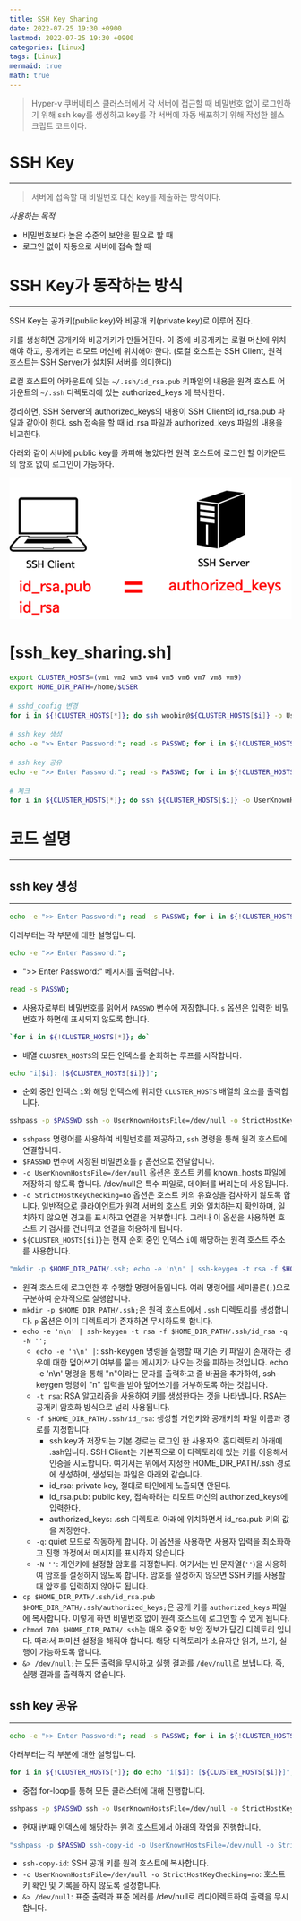 ```yaml
---
title: SSH Key Sharing
date: 2022-07-25 19:30 +0900
lastmod: 2022-07-25 19:30 +0900
categories: [Linux]
tags: [Linux]
mermaid: true
math: true
---
```


> Hyper-v 쿠버네티스 클러스터에서 각 서버에 접근할 때 비밀번호 없이 로그인하기 위해 ssh key를 생성하고 key를 각 서버에 자동 배포하기 위해 작성한 쉘스크립트 코드이다.
>

# SSH Key
---

> 서버에 접속할 때 비밀번호 대신 key를 제출하는 방식이다.
>

*사용하는 목적*

- 비밀번호보다 높은 수준의 보안을 필요로 할 때
- 로그인 없이 자동으로 서버에 접속 할 때

# SSH Key가 동작하는 방식
---

SSH Key는 공개키(public key)와 비공개 키(private key)로 이루어 진다.

키를 생성하면 공개키와 비공개키가 만들어진다. 이 중에 비공개키는 로컬 머신에 위치해야 하고, 공개키는 리모트 머신에 위치해야 한다. (로컬 호스트는 SSH Client, 원격 호스트는 SSH Server가 설치된 서버를 의미한다)

로컬 호스트의 어카운트에 있는 `~/.ssh/id_rsa.pub` 키파일의 내용을 원격 호스트 어카운트의 `~/.ssh` 디렉토리에 있는 authorized_keys 에 복사한다.

정리하면, SSH Server의 authorized_keys의 내용이 SSH Client의 id_rsa.pub 파일과 같아야 한다. ssh 접속을 할 때 id_rsa 파일과 authorized_keys 파일의 내용을 비교한다.

아래와 같이 서버에 public key를 카피해 놓았다면 원격 호스트에 로그인 할 어카운트의 암호 없이 로그인이 가능하다.

![Untitled](/assets/img/2022-07-25-cloud2207025/Untitled.png)


# [ssh_key_sharing.sh]

```bash
export CLUSTER_HOSTS=(vm1 vm2 vm3 vm4 vm5 vm6 vm7 vm8 vm9)
export HOME_DIR_PATH=/home/$USER

# sshd_config 변경
for i in ${!CLUSTER_HOSTS[*]}; do ssh woobin@${CLUSTER_HOSTS[$i]} -o UserKnownHostsFile=/dev/null -o StrictHostKeyChecking=no "sudo dnf install -y sshpass && sudo sed -i -e 's/PasswordAuthentication no/PasswordAuthentication yes/g' /etc/ssh/sshd_config && sudo systemctl restart sshd" &> /dev/null; done

# ssh key 생성
echo -e ">> Enter Password:"; read -s PASSWD; for i in ${!CLUSTER_HOSTS[*]}; do echo "i[$i]: [${CLUSTER_HOSTS[$i]}]"; sshpass -p $PASSWD ssh -o UserKnownHostsFile=/dev/null -o StrictHostKeyChecking=no woobin@${CLUSTER_HOSTS[$i]} "mkdir -p $HOME_DIR_PATH/.ssh; echo -e 'n\n' | ssh-keygen -t rsa -f $HOME_DIR_PATH/.ssh/id_rsa -q -N ''; cp $HOME_DIR_PATH/.ssh/id_rsa.pub $HOME_DIR_PATH/.ssh/authorized_keys; chmod 700 $HOME_DIR_PATH/.ssh" &> /dev/null; done

# ssh key 공유
echo -e ">> Enter Password:"; read -s PASSWD; for i in ${!CLUSTER_HOSTS[*]}; do echo "i[$i]: [${CLUSTER_HOSTS[$i]}]"; for j in ${!CLUSTER_HOSTS[*]}; do echo "j[$j]: [${CLUSTER_HOSTS[$i]}] -> [${CLUSTER_HOSTS[$j]}]"; sshpass -p $PASSWD ssh -o UserKnownHostsFile=/dev/null -o StrictHostKeyChecking=no woobin@${CLUSTER_HOSTS[$i]} "sshpass -p $PASSWD ssh-copy-id -o UserKnownHostsFile=/dev/null -o StrictHostKeyChecking=no woobin@${CLUSTER_HOSTS[$j]} &> /dev/null" &> /dev/null; done; done

# 체크
for i in ${CLUSTER_HOSTS[*]}; do ssh ${CLUSTER_HOSTS[$i]} -o UserKnownHostsFile=/dev/null -o StrictHostKeyChecking=no "ls -al .ssh"; done
```

# 코드 설명
---
## ssh key 생성
---
```bash
echo -e ">> Enter Password:"; read -s PASSWD; for i in ${!CLUSTER_HOSTS[*]}; do echo "i[$i]: [${CLUSTER_HOSTS[$i]}]"; sshpass -p $PASSWD ssh -o UserKnownHostsFile=/dev/null -o StrictHostKeyChecking=no woobin@${CLUSTER_HOSTS[$i]} "mkdir -p $HOME_DIR_PATH/.ssh; echo -e 'n\n' | ssh-keygen -t rsa -f $HOME_DIR_PATH/.ssh/id_rsa -q -N ''; cp $HOME_DIR_PATH/.ssh/id_rsa.pub $HOME_DIR_PATH/.ssh/authorized_keys; chmod 700 $HOME_DIR_PATH/.ssh" &> /dev/null; done
```
아래부터는 각 부분에 대한 설명입니다.

```bash
echo -e ">> Enter Password:";
```
- ">> Enter Password:" 메시지를 출력합니다.

```bash
read -s PASSWD;
```
- 사용자로부터 비밀번호를 읽어서 `PASSWD` 변수에 저장합니다. `s` 옵션은 입력한 비밀번호가 화면에 표시되지 않도록 합니다.

```bash
`for i in ${!CLUSTER_HOSTS[*]}; do`
```
- 배열 `CLUSTER_HOSTS`의 모든 인덱스를 순회하는 루프를 시작합니다.

```bash
echo "i[$i]: [${CLUSTER_HOSTS[$i]}]";
```
- 순회 중인 인덱스 `i`와 해당 인덱스에 위치한 `CLUSTER_HOSTS` 배열의 요소를 출력합니다.

```bash
sshpass -p $PASSWD ssh -o UserKnownHostsFile=/dev/null -o StrictHostKeyChecking=no ${CLUSTER_HOSTS[$i]}
```
- `sshpass` 명령어를 사용하여 비밀번호를 제공하고, `ssh` 명령을 통해 원격 호스트에 연결합니다.
- `$PASSWD` 변수에 저장된 비밀번호를 `p` 옵션으로 전달합니다.
- `-o UserKnownHostsFile=/dev/null` 옵션은 호스트 키를 known_hosts 파일에 저장하지 않도록 합니다. /dev/null은 특수 파일로, 데이터를 버리는데 사용됩니다.
- `-o StrictHostKeyChecking=no` 옵션은 호스트 키의 유효성을 검사하지 않도록 합니다. 일반적으로 클라이언트가 원격 서버의 호스트 키와 일치하는지 확인하며, 일치하지 않으면 경고를 표시하고 연결을 거부합니다. 그러나 이 옵션을 사용하면 호스트 키 검사를 건너뛰고 연결을 허용하게 됩니다.
- `${CLUSTER_HOSTS[$i]}`는 현재 순회 중인 인덱스 `i`에 해당하는 원격 호스트 주소를 사용합니다.

```bash
"mkdir -p $HOME_DIR_PATH/.ssh; echo -e 'n\n' | ssh-keygen -t rsa -f $HOME_DIR_PATH/.ssh/id_rsa -q -N ''; cp $HOME_DIR_PATH/.ssh/id_rsa.pub $HOME_DIR_PATH/.ssh/authorized_keys; chmod 700 $HOME_DIR_PATH/.ssh" &> /dev/null;
```
- 원격 호스트에 로그인한 후 수행할 명령어들입니다. 여러 명령어를 세미콜론(`;`)으로 구분하여 순차적으로 실행합니다.
- `mkdir -p $HOME_DIR_PATH/.ssh;`은 원격 호스트에서 `.ssh` 디렉토리를 생성합니다. `p` 옵션은 이미 디렉토리가 존재하면 무시하도록 합니다.
- `echo -e 'n\n' | ssh-keygen -t rsa -f $HOME_DIR_PATH/.ssh/id_rsa -q -N '';`
    - `echo -e 'n\n' |`: ssh-keygen 명령을 실행할 때 기존 키 파일이 존재하는 경우에 대한 덮어쓰기 여부를 묻는 메시지가 나오는 것을 피하는 것입니다. echo -e 'n\n' 명령을 통해 "n"이라는 문자를 출력하고 줄 바꿈을 추가하여, ssh-keygen 명령이 "n" 입력을 받아 덮어쓰기를 거부하도록 하는 것입니다.
    - `-t rsa`: RSA 알고리즘을 사용하여 키를 생성한다는 것을 나타냅니다. RSA는 공개키 암호화 방식으로 널리 사용됩니다.
    - `-f $HOME_DIR_PATH/.ssh/id_rsa`: 생성할 개인키와 공개키의 파일 이름과 경로를 지정합니다.
        - ssh key가 저장되는 기본 경로는 로그인 한 사용자의 홈디렉토리 아래에 .ssh입니다. SSH Client는 기본적으로 이 디렉토리에 있는 키를 이용해서 인증을 시도합니다. 여기서는 위에서 지정한 HOME_DIR_PATH/.ssh 경로에 생성하며, 생성되는 파일은 아래와 같습니다.
        - id_rsa: private key, 절대로 타인에게 노출되면 안된다.
        - id_rsa.pub: public key, 접속하려는 리모트 머신의 authorized_keys에 입력한다.
        - authorized_keys: .ssh 디렉토리 아래에 위치하면서 id_rsa.pub 키의 값을 저장한다.
    - `-q`: quiet 모드로 작동하게 합니다. 이 옵션을 사용하면 사용자 입력을 최소화하고 진행 과정에서 메시지를 표시하지 않습니다.
    - `-N ''`: 개인키에 설정할 암호를 지정합니다. 여기서는 빈 문자열(`''`)을 사용하여 암호를 설정하지 않도록 합니다. 암호를 설정하지 않으면 SSH 키를 사용할 때 암호를 입력하지 않아도 됩니다.
- `cp $HOME_DIR_PATH/.ssh/id_rsa.pub $HOME_DIR_PATH/.ssh/authorized_keys;`은 공개 키를 `authorized_keys` 파일에 복사합니다. 이렇게 하면 비밀번호 없이 원격 호스트에 로그인할 수 있게 됩니다.
- `chmod 700 $HOME_DIR_PATH/.ssh`는 매우 중요한 보안 정보가 담긴 디렉토리 입니다. 따라서 퍼미션 설정을 해줘야 합니다. 해당 디렉토리가 소유자만 읽기, 쓰기, 실행이 가능하도록 합니다.
- `&> /dev/null;`는 모든 출력을 무시하고 실행 결과를 `/dev/null`로 보냅니다. 즉, 실행 결과를 출력하지 않습니다.

## ssh key 공유
---
```bash
echo -e ">> Enter Password:"; read -s PASSWD; for i in ${!CLUSTER_HOSTS[*]}; do echo "i[$i]: [${CLUSTER_HOSTS[$i]}]"; for j in ${!CLUSTER_HOSTS[*]}; do echo "j[$j]: [${CLUSTER_HOSTS[$i]}] -> [${CLUSTER_HOSTS[$j]}]"; sshpass -p $PASSWD ssh -o UserKnownHostsFile=/dev/null -o StrictHostKeyChecking=no woobin@${CLUSTER_HOSTS[$i]} "sshpass -p $PASSWD ssh-copy-id -o UserKnownHostsFile=/dev/null -o StrictHostKeyChecking=no woobin@${CLUSTER_HOSTS[$j]} &> /dev/null" &> /dev/null; done; done
```
아래부터는 각 부분에 대한 설명입니다.

```bash
for i in ${!CLUSTER_HOSTS[*]}; do echo "i[$i]: [${CLUSTER_HOSTS[$i]}]"; for j in ${!CLUSTER_HOSTS[*]}; do echo "-- j[$j]: [${CLUSTER_HOSTS[$i]}] -> [${CLUSTER_HOSTS[$j]}]";
```
- 중첩 for-loop를 통해 모든 클러스터에 대해 진행합니다.

```bash
sshpass -p $PASSWD ssh -o UserKnownHostsFile=/dev/null -o StrictHostKeyChecking=no ${CLUSTER_HOSTS[$i]}
```
- 현재 i번째 인덱스에 해당하는 원격 호스트에서 아래의 작업을 진행합니다.

```bash
"sshpass -p $PASSWD ssh-copy-id -o UserKnownHostsFile=/dev/null -o StrictHostKeyChecking=no ${CLUSTER_HOSTS[$j]} &> /dev/null" &> /dev/null;
```
- `ssh-copy-id`: SSH 공개 키를 원격 호스트에 복사합니다.
- `-o UserKnownHostsFile=/dev/null -o StrictHostKeyChecking=no`: 호스트 키 확인 및 기록을 하지 않도록 설정합니다.
- `&> /dev/null`: 표준 출력과 표준 에러를 /dev/null로 리다이렉트하여 출력을 무시합니다.
